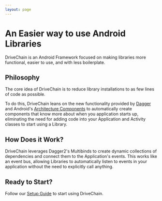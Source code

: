 ```yaml
---
layout: page
---
```


An Easier way to use Android Libraries
======================================

DriveChain is an Android Framework focused on making libraries
more functional, easier to use, and with less boilerplate.

Philosophy
----------

The core idea of DriveChain is to reduce library installations
to as few lines of code as possible.

To do this, DriveChain leans on the new functionality provided by
[Dagger] and Android's [Architecture Components] to automatically create
components that know more about when you application starts up, eliminating
the need for adding code into your Application and Activity classes to start
using a Library.

[Dagger]: https://google.github.io/dagger/
[Architecture Components]: https://developer.android.com/topic/libraries/architecture/index.html

How Does it Work?
-----------------

DriveChain leverages Dagger2's Multibinds to create dynamic 
collections of dependencies and connect them to the Application's events.
This works like an event bus, allowing Libraries to automatically listen
to events in your application without the need to explicitly call anything.

Ready to Start?
---------------

Follow our [Setup Guide] to start using DriveChain.

[Setup Guide]:/start

